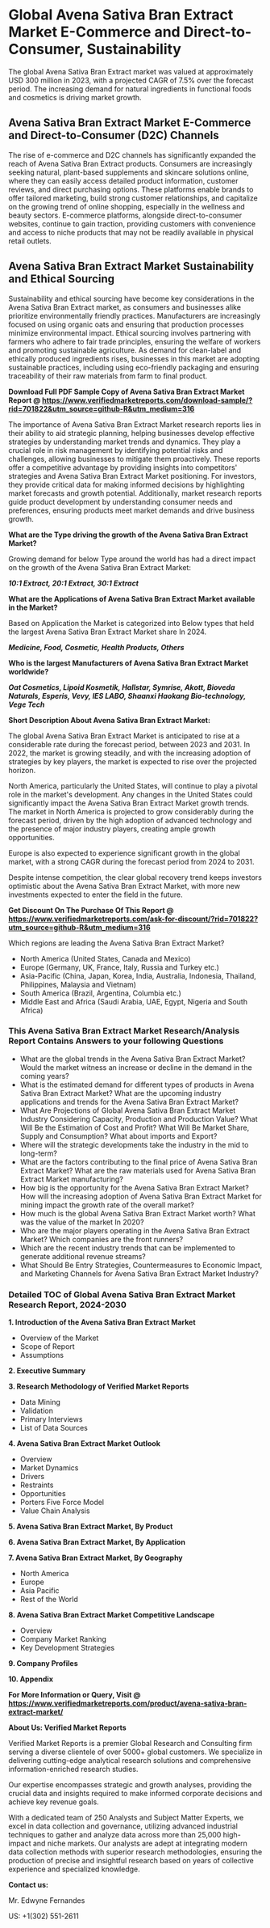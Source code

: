 <h1>Global Avena Sativa Bran Extract Market E-Commerce and Direct-to-Consumer, Sustainability</h1><p class=""><p>The global Avena Sativa Bran Extract market was valued at approximately USD 300 million in 2023, with a projected CAGR of 7.5% over the forecast period. The increasing demand for natural ingredients in functional foods and cosmetics is driving market growth.</p><h2>Avena Sativa Bran Extract Market E-Commerce and Direct-to-Consumer (D2C) Channels</h2><p>The rise of e-commerce and D2C channels has significantly expanded the reach of Avena Sativa Bran Extract products. Consumers are increasingly seeking natural, plant-based supplements and skincare solutions online, where they can easily access detailed product information, customer reviews, and direct purchasing options. These platforms enable brands to offer tailored marketing, build strong customer relationships, and capitalize on the growing trend of online shopping, especially in the wellness and beauty sectors. E-commerce platforms, alongside direct-to-consumer websites, continue to gain traction, providing customers with convenience and access to niche products that may not be readily available in physical retail outlets.</p><h2>Avena Sativa Bran Extract Market Sustainability and Ethical Sourcing</h2><p>Sustainability and ethical sourcing have become key considerations in the Avena Sativa Bran Extract market, as consumers and businesses alike prioritize environmentally friendly practices. Manufacturers are increasingly focused on using organic oats and ensuring that production processes minimize environmental impact. Ethical sourcing involves partnering with farmers who adhere to fair trade principles, ensuring the welfare of workers and promoting sustainable agriculture. As demand for clean-label and ethically produced ingredients rises, businesses in this market are adopting sustainable practices, including using eco-friendly packaging and ensuring traceability of their raw materials from farm to final product.</p></p><p class=""><strong>Download Full PDF Sample Copy of Avena Sativa Bran Extract Market Report @ <a href="https://www.verifiedmarketreports.com/download-sample/?rid=701822&utm_source=github-R&utm_medium=316" target="_blank">https://www.verifiedmarketreports.com/download-sample/?rid=701822&utm_source=github-R&utm_medium=316</a></strong></p><p>The importance of&nbsp;Avena Sativa Bran Extract Market research reports lies in their ability to aid strategic planning, helping businesses develop effective strategies by understanding market trends and dynamics. They play a crucial role in risk management by identifying potential risks and challenges, allowing businesses to mitigate them proactively. These reports offer a competitive advantage by providing insights into competitors' strategies and Avena Sativa Bran Extract Market positioning. For investors, they provide critical data for making informed decisions by highlighting market forecasts and growth potential. Additionally, market research reports guide product development by understanding consumer needs and preferences, ensuring products meet market demands and drive business growth.</p><p><strong>What are the&nbsp;Type driving the growth of the Avena Sativa Bran Extract Market?</strong></p><p id="" class="">Growing demand for below Type around the world has had a direct impact on the growth of the Avena Sativa Bran Extract Market:</p><p class=""><em><strong>10:1 Extract, 20:1 Extract, 30:1 Extract</strong></em></p><p class=""><strong>What are the&nbsp;Applications&nbsp;of Avena Sativa Bran Extract Market available in the Market?</strong></p><p id="" class="">Based on Application the Market is categorized into Below types that held the largest Avena Sativa Bran Extract Market share In 2024.</p><p class=""><em><strong>Medicine, Food, Cosmetic, Health Products, Others</strong></em></p><p class=""><strong>Who is the largest Manufacturers of Avena Sativa Bran Extract Market worldwide?</strong></p><p><em><strong>Oat Cosmetics, Lipoid Kosmetik, Hallstar, Symrise, Akott, Bioveda Naturals, Esperis, Vevy, IES LABO, Shaanxi Haokang Bio-technology, Vege Tech</strong></em></p><p id="" class=""><strong>Short Description About Avena Sativa Bran Extract Market:</strong></p><p>The global Avena Sativa Bran Extract Market is anticipated to rise at a considerable rate during the forecast period, between 2023 and 2031. In 2022, the market is growing steadily, and with the increasing adoption of strategies by key players, the market is expected to rise over the projected horizon.</p><p>North America, particularly the United States, will continue to play a pivotal role in the market's development. Any changes in the United States could significantly impact the Avena Sativa Bran Extract Market growth trends. The market in North America is projected to grow considerably during the forecast period, driven by the high adoption of advanced technology and the presence of major industry players, creating ample growth opportunities.</p><p>Europe is also expected to experience significant growth in the global market, with a strong CAGR during the forecast period from 2024 to 2031.</p><p>Despite intense competition, the clear global recovery trend keeps investors optimistic about the Avena Sativa Bran Extract Market, with more new investments expected to enter the field in the future.</p><p id="" class=""><strong>Get Discount On The Purchase Of This Report @ <a href="https://www.verifiedmarketreports.com/ask-for-discount/?rid=701822?utm_source=github-R&utm_medium=316" target="_blank">https://www.verifiedmarketreports.com/ask-for-discount/?rid=701822?utm_source=github-R&utm_medium=316</a></strong></p><p class="">Which regions are leading the Avena Sativa Bran Extract Market?</p><ul><li>North America (United States, Canada and Mexico)</li><li>Europe (Germany, UK, France, Italy, Russia and Turkey etc.)</li><li>Asia-Pacific (China, Japan, Korea, India, Australia, Indonesia, Thailand, Philippines, Malaysia and Vietnam)</li><li>South America (Brazil, Argentina, Columbia etc.)</li><li>Middle East and Africa (Saudi Arabia, UAE, Egypt, Nigeria and South Africa)</li></ul><h3 id="" class="">This Avena Sativa Bran Extract Market Research/Analysis Report Contains Answers to your following Questions</h3><ul><li>What are the global trends in the Avena Sativa Bran Extract Market? Would the market witness an increase or decline in the demand in the coming years?</li><li>What is the estimated demand for different types of products in Avena Sativa Bran Extract Market? What are the upcoming industry applications and trends for the Avena Sativa Bran Extract Market?</li><li>What Are Projections of Global Avena Sativa Bran Extract Market Industry Considering Capacity, Production and Production Value? What Will Be the Estimation of Cost and Profit? What Will Be Market Share, Supply and Consumption? What about imports and Export?</li><li>Where will the strategic developments take the industry in the mid to long-term?</li><li>What are the factors contributing to the final price of Avena Sativa Bran Extract Market? What are the raw materials used for Avena Sativa Bran Extract Market manufacturing?</li><li>How big is the opportunity for the Avena Sativa Bran Extract Market? How will the increasing adoption of Avena Sativa Bran Extract Market for mining impact the growth rate of the overall market?</li><li>How much is the global Avena Sativa Bran Extract Market worth? What was the value of the market In 2020?</li><li>Who are the major players operating in the Avena Sativa Bran Extract Market? Which companies are the front runners?</li><li>Which are the recent industry trends that can be implemented to generate additional revenue streams?</li><li>What Should Be Entry Strategies, Countermeasures to Economic Impact, and Marketing Channels for Avena Sativa Bran Extract Market Industry?</li></ul><h3 id="" class="">Detailed TOC of Global Avena Sativa Bran Extract Market Research Report, 2024-2030</h3><p id="" class=""><strong>1. Introduction of the Avena Sativa Bran Extract Market</strong></p><ul><li>Overview of the Market</li><li>Scope of Report</li><li>Assumptions</li></ul><p id="" class=""><strong>2. Executive Summary</strong></p><p id="" class=""><strong>3. Research Methodology of Verified Market Reports</strong></p><ul><li>Data Mining</li><li>Validation</li><li>Primary Interviews</li><li>List of Data Sources</li></ul><p id="" class=""><strong>4. Avena Sativa Bran Extract Market Outlook</strong></p><ul><li>Overview</li><li>Market Dynamics</li><li>Drivers</li><li>Restraints</li><li>Opportunities</li><li>Porters Five Force Model</li><li>Value Chain Analysis</li></ul><p id="" class=""><strong>5. Avena Sativa Bran Extract Market, By Product</strong></p><p id="" class=""><strong>6. Avena Sativa Bran Extract Market, By Application</strong></p><p id="" class=""><strong>7. Avena Sativa Bran Extract Market, By Geography</strong></p><ul><li>North America</li><li>Europe</li><li>Asia Pacific</li><li>Rest of the World</li></ul><p id="" class=""><strong>8. Avena Sativa Bran Extract Market Competitive Landscape</strong></p><ul><li>Overview</li><li>Company Market Ranking</li><li>Key Development Strategies</li></ul><p id="" class=""><strong>9. Company Profiles</strong></p><p id="" class=""><strong>10. Appendix</strong></p><p id="" class=""><strong>For More Information or Query, Visit @ <a href="https://www.verifiedmarketreports.com/product/avena-sativa-bran-extract-market/" target="_blank">https://www.verifiedmarketreports.com/product/avena-sativa-bran-extract-market/</a></strong></p><p id="" class=""><strong>About Us: Verified Market Reports</strong></p><p id="" class="">Verified Market Reports is a premier Global Research and Consulting firm serving a diverse clientele of over 5000+ global customers. We specialize in delivering cutting-edge analytical research solutions and comprehensive information-enriched research studies.</p><p id="" class="">Our expertise encompasses strategic and growth analyses, providing the crucial data and insights required to make informed corporate decisions and achieve key revenue goals.</p><p id="" class="">With a dedicated team of 250 Analysts and Subject Matter Experts, we excel in data collection and governance, utilizing advanced industrial techniques to gather and analyze data across more than 25,000 high-impact and niche markets. Our analysts are adept at integrating modern data collection methods with superior research methodologies, ensuring the production of precise and insightful research based on years of collective experience and specialized knowledge.</p><p id="" class=""><strong>Contact us:</strong></p><p id="" class="">Mr. Edwyne Fernandes</p><p id="" class="">US: +1(302) 551-2611</p>